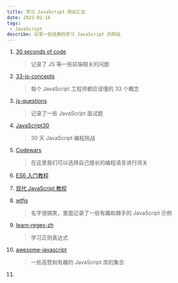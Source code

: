 ```yaml
---
title: 学习 JavaScript 网站汇总
date: 2022-02-16
tags: 
 - JavaScript
describe: 记录一些经典的学习 JavaScript 的网站
---
```


1. [30 seconds of code](https://www.30secondsofcode.org/)

   > 记录了 JS 等一些前端相关的问题

2. [33-js-concepts](https://github.com/stephentian/33-js-concepts)

   > 每个 JavaScript 工程师都应该懂的 33 个概念

3. [js-questions](https://github.com/lydiahallie/javascript-questions)

   > 记录了一些 JavaScript 面试题

4. [JavaScript30](https://javascript30.com/)

   > 30 天 JavaScript 编程挑战

5. [Codewars](https://www.codewars.com/)

   > 在这里我们可以选择自己擅长的编程语言进行闯关

6. [ES6 入门教程](https://es6.ruanyifeng.com/)

7. [现代 JavaScript 教程](https://zh.javascript.info/)

8. [wtfjs](https://github.com/denysdovhan/wtfjs/blob/master/README-zh-cn.md)

   > 名字很搞笑，里面记录了一些有趣和棘手的 JavaScript 示例

9. [learn-regex-zh](https://github.com/cdoco/learn-regex-zh)

   > 学习正则表达式

10. [awesome-javascript](https://github.com/sorrycc/awesome-javascript)

    > 一些高赞和有趣的 JavaScript 库的集合

11. 